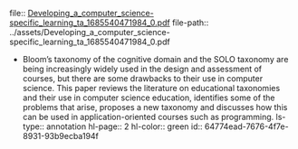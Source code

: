 file:: [Developing_a_computer_science-specific_learning_ta_1685540471984_0.pdf](../assets/Developing_a_computer_science-specific_learning_ta_1685540471984_0.pdf)
file-path:: ../assets/Developing_a_computer_science-specific_learning_ta_1685540471984_0.pdf

- Bloom’s taxonomy of the cognitive domain and the SOLO taxonomy are being increasingly widely used in the design and assessment of courses, but there are some drawbacks to their use in computer science. This paper reviews the literature on educational taxonomies and their use in computer science education, identifies some of the problems that arise, proposes a new taxonomy and discusses how this can be used in application-oriented courses such as programming.
  ls-type:: annotation
  hl-page:: 2
  hl-color:: green
  id:: 64774ead-7676-4f7e-8931-93b9ecba194f